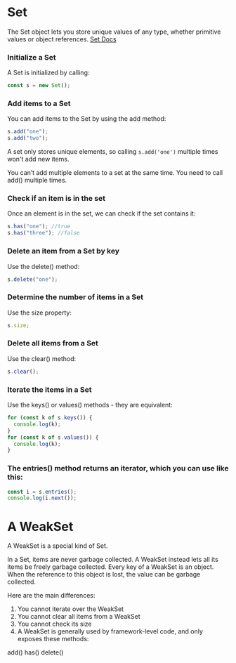 # Set

The Set object lets you store unique values of any type, whether primitive values or object references.
[Set Docs](https://developer.mozilla.org/en-US/docs/Web/JavaScript/Reference/Global_Objects/Set)

### Initialize a Set

A Set is initialized by calling:

```js
const s = new Set();
```

### Add items to a Set

You can add items to the Set by using the add method:

```js
s.add("one");
s.add("two");
```

A set only stores unique elements, so calling `s.add('one')` multiple times won't add new items.

You can’t add multiple elements to a set at the same time. You need to call add() multiple times.

### Check if an item is in the set

Once an element is in the set, we can check if the set contains it:

```js
s.has("one"); //true
s.has("three"); //false
```

### Delete an item from a Set by key

Use the delete() method:

```js
s.delete("one");
```

### Determine the number of items in a Set

Use the size property:

```js
s.size;
```

### Delete all items from a Set

Use the clear() method:

```js
s.clear();
```

### Iterate the items in a Set

Use the keys() or values() methods - they are equivalent:

```js
for (const k of s.keys()) {
  console.log(k);
}
for (const k of s.values()) {
  console.log(k);
}
```

### The entries() method returns an iterator, which you can use like this:

```js
const i = s.entries();
console.log(i.next());
```

# A WeakSet

A WeakSet is a special kind of Set.

In a Set, items are never garbage collected. A WeakSet instead lets all its items be freely garbage collected. Every key of a WeakSet is an object. When the reference to this object is lost, the value can be garbage collected.

Here are the main differences:

1. You cannot iterate over the WeakSet
2. You cannot clear all items from a WeakSet
3. You cannot check its size
4. A WeakSet is generally used by framework-level code, and only exposes these methods:

add()
has()
delete()
